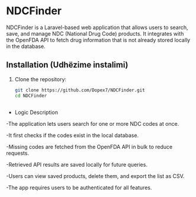 # NDCFinder

NDCFinder is a Laravel-based web application that allows users to search, save, and manage NDC (National Drug Code) products. It integrates with the OpenFDA API to fetch drug information that is not already stored locally in the database.

## Installation (Udhëzime instalimi)

1. Clone the repository:  
   ```bash
   git clone https://github.com/Dopex7/NDCFinder.git
   cd NDCFinder



- Logic Description


-The application lets users search for one or more NDC codes at once.

-It first checks if the codes exist in the local database.

-Missing codes are fetched from the OpenFDA API in bulk to reduce requests.

-Retrieved API results are saved locally for future queries.

-Users can view saved products, delete them, and export the list as CSV.

-The app requires users to be authenticated for all features.
